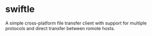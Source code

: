 swiftle
=======

A simple cross-platform file transfer client with support for multiple protocols and direct transfer between romote hosts.